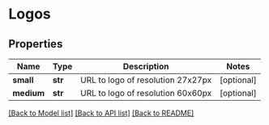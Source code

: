# Logos

## Properties
Name | Type | Description | Notes
------------ | ------------- | ------------- | -------------
**small** | **str** | URL to logo of resolution 27x27px | [optional] 
**medium** | **str** | URL to logo of resolution 60x60px | [optional] 

[[Back to Model list]](../README.md#documentation-for-models) [[Back to API list]](../README.md#documentation-for-api-endpoints) [[Back to README]](../README.md)


